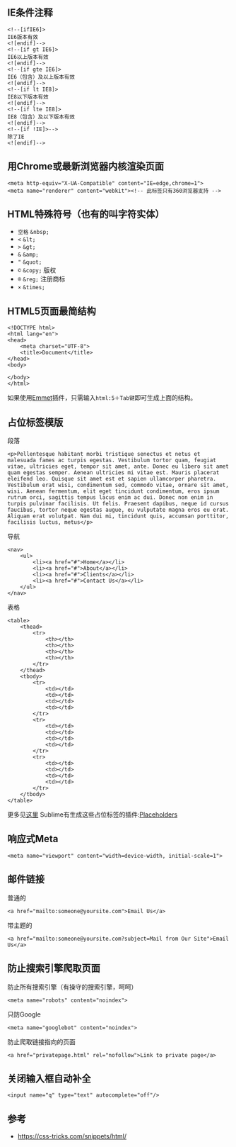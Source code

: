 ## IE条件注释
```
<!--[ifIE6]>
IE6版本有效
<![endif]-->
<!--[if gt IE6]>
IE6以上版本有效
<![endif]-->
<!--[if gte IE6]>
IE6（包含）及以上版本有效
<![endif]-->
<!--[if lt IE8]>
IE8以下版本有效
<![endif]-->
<!--[if lte IE8]>
IE8（包含）及以下版本有效
<![endif]-->
<!--[if !IE]>-->
除了IE
<![endif]-->
```

## 用Chrome或最新浏览器内核渲染页面
```
<meta http-equiv="X-UA-Compatible" content="IE=edge,chrome=1">
<meta name="renderer" content="webkit"><!-- 此标签只有360浏览器支持 -->
```

## HTML特殊符号（也有的叫字符实体）
* `空格`  `&nbsp;`
* `<` `&lt;`
* `>` `&gt;`
* `&` `&amp;`
* `"` `&quot;`
* `©` `&copy;` 版权
* `®` `&reg;` 注册商标
* `×` `&times;`

## HTML5页面最简结构
```
<!DOCTYPE html>
<html lang="en">
<head>
	<meta charset="UTF-8">
	<title>Document</title>
</head>
<body>
	
</body>
</html>
```
如果使用[Emmet](https://sublime.wbond.net/packages/Emmet)插件，只需输入`html:5＋Tab键`即可生成上面的结构。

## 占位标签模版
段落
```
<p>Pellentesque habitant morbi tristique senectus et netus et malesuada fames ac turpis egestas. Vestibulum tortor quam, feugiat vitae, ultricies eget, tempor sit amet, ante. Donec eu libero sit amet quam egestas semper. Aenean ultricies mi vitae est. Mauris placerat eleifend leo. Quisque sit amet est et sapien ullamcorper pharetra. Vestibulum erat wisi, condimentum sed, commodo vitae, ornare sit amet, wisi. Aenean fermentum, elit eget tincidunt condimentum, eros ipsum rutrum orci, sagittis tempus lacus enim ac dui. Donec non enim in turpis pulvinar facilisis. Ut felis. Praesent dapibus, neque id cursus faucibus, tortor neque egestas augue, eu vulputate magna eros eu erat. Aliquam erat volutpat. Nam dui mi, tincidunt quis, accumsan porttitor, facilisis luctus, metus</p>
```

导航
```
<nav>
	<ul>
		<li><a href="#">Home</a></li>
		<li><a href="#">About</a></li>
		<li><a href="#">Clients</a></li>
		<li><a href="#">Contact Us</a></li>
	</ul>
</nav>
```

表格
```
<table>
	<thead>
		<tr>
			<th></th>
			<th></th>
			<th></th>
			<th></th>
		</tr>
	</thead>
	<tbody>
		<tr>
			<td></td>
			<td></td>
			<td></td>
			<td></td>
		</tr>
		<tr>
			<td></td>
			<td></td>
			<td></td>
			<td></td>
		</tr>
		<tr>
			<td></td>
			<td></td>
			<td></td>
			<td></td>
		</tr>
	</tbody>
</table>
```
更多见[这里](http://html-ipsum.com/)
Sublime有生成这些占位标签的插件:[Placeholders](https://github.com/mrmartineau/Placeholders)

## 响应式Meta
```
<meta name="viewport" content="width=device-width, initial-scale=1">
```
## 邮件链接
普通的
```
<a href="mailto:someone@yoursite.com">Email Us</a>
```

带主题的
```
<a href="mailto:someone@yoursite.com?subject=Mail from Our Site">Email Us</a>
```

## 防止搜索引擎爬取页面
防止所有搜索引擎（有操守的搜索引擎，呵呵）
```
<meta name="robots" content="noindex">
```

只防Google
```
<meta name="googlebot" content="noindex">
```

防止爬取链接指向的页面
```
<a href="privatepage.html" rel="nofollow">Link to private page</a>
```

## 关闭输入框自动补全
```
<input name="q" type="text" autocomplete="off"/>
```


## 参考
* https://css-tricks.com/snippets/html/
